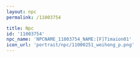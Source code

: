 ```yaml
---
layout: npc
permalink: /11003754

title: Npc
id: '11003754'
npc_name: 'NPCNAME_11003754_NAME:[F]Timaion01'
icon_url: 'portrait/npc/11000251_weihong_p.png'
---
```

